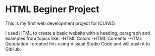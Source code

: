 # HTML Beginer Project

This is my first web development project for ICUIWD.

I used HTML to create a basic website with a heading, paragraph and examples from topics like:
-HTML Colors
-HTML Coments
-HTML Quoutation
I created this using Vissual Studio Code and will push it to GitHub.